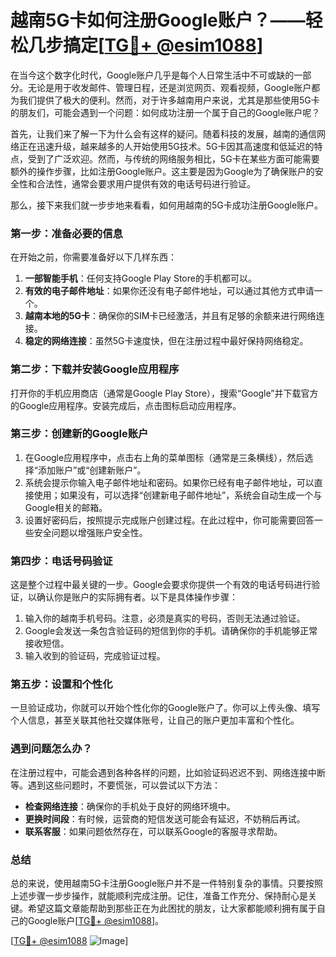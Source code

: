 # 越南5G卡如何注册Google账户？——轻松几步搞定[[TG💪+ @esim1088](https://t.me/s/esim1088)]

在当今这个数字化时代，Google账户几乎是每个人日常生活中不可或缺的一部分。无论是用于收发邮件、管理日程，还是浏览网页、观看视频，Google账户都为我们提供了极大的便利。然而，对于许多越南用户来说，尤其是那些使用5G卡的朋友们，可能会遇到一个问题：如何成功注册一个属于自己的Google账户呢？

首先，让我们来了解一下为什么会有这样的疑问。随着科技的发展，越南的通信网络正在迅速升级，越来越多的人开始使用5G技术。5G卡因其高速度和低延迟的特点，受到了广泛欢迎。然而，与传统的网络服务相比，5G卡在某些方面可能需要额外的操作步骤，比如注册Google账户。这主要是因为Google为了确保账户的安全性和合法性，通常会要求用户提供有效的电话号码进行验证。

那么，接下来我们就一步步地来看看，如何用越南的5G卡成功注册Google账户。

### 第一步：准备必要的信息

在开始之前，你需要准备好以下几样东西：

1. **一部智能手机**：任何支持Google Play Store的手机都可以。
2. **有效的电子邮件地址**：如果你还没有电子邮件地址，可以通过其他方式申请一个。
3. **越南本地的5G卡**：确保你的SIM卡已经激活，并且有足够的余额来进行网络连接。
4. **稳定的网络连接**：虽然5G卡速度快，但在注册过程中最好保持网络稳定。

### 第二步：下载并安装Google应用程序

打开你的手机应用商店（通常是Google Play Store），搜索“Google”并下载官方的Google应用程序。安装完成后，点击图标启动应用程序。

### 第三步：创建新的Google账户

1. 在Google应用程序中，点击右上角的菜单图标（通常是三条横线），然后选择“添加账户”或“创建新账户”。
2. 系统会提示你输入电子邮件地址和密码。如果你已经有电子邮件地址，可以直接使用；如果没有，可以选择“创建新电子邮件地址”，系统会自动生成一个与Google相关的邮箱。
3. 设置好密码后，按照提示完成账户创建过程。在此过程中，你可能需要回答一些安全问题以增强账户安全性。

### 第四步：电话号码验证

这是整个过程中最关键的一步。Google会要求你提供一个有效的电话号码进行验证，以确认你是账户的实际拥有者。以下是具体操作步骤：

1. 输入你的越南手机号码。注意，必须是真实的号码，否则无法通过验证。
2. Google会发送一条包含验证码的短信到你的手机。请确保你的手机能够正常接收短信。
3. 输入收到的验证码，完成验证过程。

### 第五步：设置和个性化

一旦验证成功，你就可以开始个性化你的Google账户了。你可以上传头像、填写个人信息，甚至关联其他社交媒体账号，让自己的账户更加丰富和个性化。

### 遇到问题怎么办？

在注册过程中，可能会遇到各种各样的问题，比如验证码迟迟不到、网络连接中断等。遇到这些问题时，不要慌张，可以尝试以下方法：

- **检查网络连接**：确保你的手机处于良好的网络环境中。
- **更换时间段**：有时候，运营商的短信发送可能会有延迟，不妨稍后再试。
- **联系客服**：如果问题依然存在，可以联系Google的客服寻求帮助。

### 总结

总的来说，使用越南5G卡注册Google账户并不是一件特别复杂的事情。只要按照上述步骤一步步操作，就能顺利完成注册。记住，准备工作充分、保持耐心是关键。希望这篇文章能帮助到那些正在为此困扰的朋友，让大家都能顺利拥有属于自己的Google账户[[TG💪+ @esim1088](https://t.me/s/esim1088)]。

[[TG💪+ @esim1088](https://t.me/s/esim1088) ![Image](https://i.postimg.cc/4NQfJmqS/Snipaste-2025-05-13-00-14-12.png)]